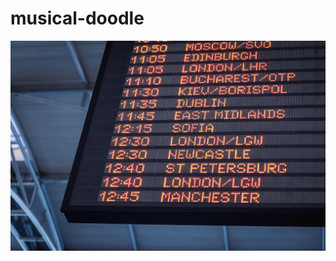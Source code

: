 # musical-doodle

![test img](https://raw.githubusercontent.com/bartekmo/musical-doodle/main/img.png)
